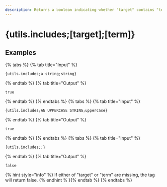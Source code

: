 ```yaml
---
description: Returns a boolean indicating whether "target" contains "term".
---
```

# {utils.includes;[target];[term]}
## Examples
{% tabs %}
{% tab title="Input" %}
```text
{utils.includes;a string;string}
```
{% endtab %}
{% tab title="Output" %}
```text
true
```
{% endtab %}
{% endtabs %}
{% tabs %}
{% tab title="Input" %}
```text
{utils.includes;AN UPPERCASE STRING;uppercase}
```
{% endtab %}
{% tab title="Output" %}
```text
true
```
{% endtab %}
{% endtabs %}
{% tabs %}
{% tab title="Input" %}
```text
{utils.includes;;}
```
{% endtab %}
{% tab title="Output" %}
```text
false
```
{% hint style="info" %}
If either of "target" or "term" are missing, the tag will return false.
{% endhint % }{% endtab %}
{% endtabs %}